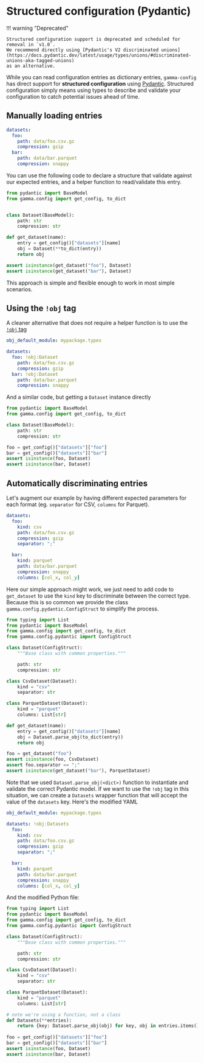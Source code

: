 # Structured configuration (Pydantic)

!!! warning "Deprecated"
    
    Structured configuration support is deprecated and scheduled for removal in `v1.0`.
    We recommend directly using [Pydantic's V2 discriminated unions](https://docs.pydantic.dev/latest/usage/types/unions/#discriminated-unions-aka-tagged-unions) 
    as an alternative.

While you can read configuration entries as dictionary entries, `gamma-config` has 
direct support for **structured configuration** using [Pydantic][pydantic]. Structured
configuration simply means using types to describe and validate your configuration
to catch potential issues ahead of time.


## Manually loading entries

```yaml
datasets:
  foo:
    path: data/foo.csv.gz
    compression: gzip
  bar:
    path: data/bar.parquet
    compression: snappy
```

You can use the following code to declare a structure that validate against our 
expected entries, and a helper function to read/validate this entry.

```python
from pydantic import BaseModel
from gamma.config import get_config, to_dict


class Dataset(BaseModel):
    path: str
    compression: str

def get_dataset(name):
    entry = get_config()["datasets"][name]
    obj = Dataset(**to_dict(entry))
    return obj

assert isinstance(get_dataset("foo"), Dataset)
assert isinstance(get_dataset("bar"), Dataset)
```

This approach is simple and flexible enough to work in most simple scenarios. 

## Using the `!obj` tag

A cleaner alternative that does not require a helper function is to use the [`!obj` tag](/tags/#obj)


```yaml
obj_default_module: mypackage.types

datasets:
  foo: !obj:Dataset
    path: data/foo.csv.gz
    compression: gzip
  bar: !obj:Dataset
    path: data/bar.parquet
    compression: snappy
```

And a similar code, but getting a `Dataset` instance directly

```python
from pydantic import BaseModel
from gamma.config import get_config, to_dict

class Dataset(BaseModel):
    path: str
    compression: str

foo = get_config()["datasets"]["foo"]
bar = get_config()["datasets"]["bar"]
assert isinstance(foo, Dataset)
assert isinstance(bar, Dataset)
```


## Automatically discriminating entries
Let's augment our example by having different expected parameters for each format 
(eg. `separator` for CSV, `columns` for Parquet).


```yaml
datasets:
  foo:
    kind: csv
    path: data/foo.csv.gz
    compression: gzip
    separator: ";"

  bar:
    kind: parquet
    path: data/bar.parquet
    compression: snappy
    columns: [col_x, col_y]
```

Here our simple approach might work, we just need to add code to `get_dataset` to
use the `kind` key to discriminate between the correct type. Because this is so 
common we provide the class `gamma.config.pydantic.ConfigStruct` to simplify the 
process.

```python
from typing import List
from pydantic import BaseModel
from gamma.config import get_config, to_dict
from gamma.config.pydantic import ConfigStruct

class Dataset(ConfigStruct):
    """Base class with common properties."""

    path: str
    compression: str

class CsvDataset(Dataset):
    kind = "csv"
    separator: str

class ParquetDataset(Dataset):
    kind = "parquet"
    columns: List[str]

def get_dataset(name):
    entry = get_config()["datasets"][name]
    obj = Dataset.parse_obj(to_dict(entry))
    return obj

foo = get_dataset("foo")
assert isinstance(foo, CsvDataset)
assert foo.separator == ";"
assert isinstance(get_dataset("bar"), ParquetDataset)
```

Note that we used `Dataset.parse_obj(<dict>)` function to instantiate and validate 
the correct Pydantic model. If we want to use the `!obj` tag in this situation, we can
create a `Datasets` wrapper function that will accept the value of the `datasets` key. 
Here's the modified YAML

```yaml
obj_default_module: mypackage.types

datasets: !obj:Datasets
  foo:
    kind: csv
    path: data/foo.csv.gz
    compression: gzip
    separator: ";"

  bar:
    kind: parquet
    path: data/bar.parquet
    compression: snappy
    columns: [col_x, col_y]
```

And the modified Python file:


```python
from typing import List
from pydantic import BaseModel
from gamma.config import get_config, to_dict
from gamma.config.pydantic import ConfigStruct

class Dataset(ConfigStruct):
    """Base class with common properties."""

    path: str
    compression: str

class CsvDataset(Dataset):
    kind = "csv"
    separator: str

class ParquetDataset(Dataset):
    kind = "parquet"
    columns: List[str]

# note we're using a function, not a class
def Datasets(**entries):
    return {key: Dataset.parse_obj(obj) for key, obj in entries.items() }
    
foo = get_config()["datasets"]["foo"]
bar = get_config()["datasets"]["bar"]
assert isinstance(foo, Dataset)
assert isinstance(bar, Dataset)
```


[pydantic]: https://pydantic-docs.helpmanual.io/
